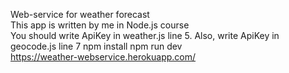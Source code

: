 Web-service for weather forecast <br />
This app is written by me in Node.js course <br />
You should write ApiKey in weather.js line 5. Also, write ApiKey in geocode.js line 7
npm install npm run dev <br />
https://weather-webservice.herokuapp.com/
